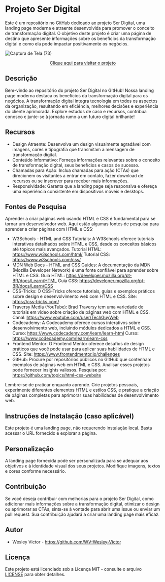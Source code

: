 # Projeto Ser Digital
Este é um repositório no GitHub dedicado ao projeto Ser Digital, uma landing page moderna e atraente desenvolvida para promover o conceito de transformação digital. O objetivo deste projeto é criar uma página de destino que apresente informações sobre os benefícios da transformação digital e como ela pode impactar positivamente os negócios.

![Captura de Tela (73)](https://github.com/WV-Wesley-Victor/Projeto-SerDigital/assets/137107062/89e22e9a-96d0-4f5d-9aa8-863ebfc1c5b5)
<p align="center">
  <a href="https://wv-wesley-victor.github.io/Projeto-My-Components/" target="_blank">Clique aqui para visitar o projeto</a>
</p>

## Descrição 
Bem-vindo ao repositório do projeto Ser Digital no GitHub! Nossa landing page moderna destaca os benefícios da transformação digital para os negócios. A transformação digital integra tecnologia em todos os aspectos da organização, resultando em eficiência, melhores decisões e experiência do cliente aprimorada. Explore estudos de caso e recursos, contribua conosco e junte-se à jornada rumo a um futuro digital brilhante!

## Recursos
* Design Atraente: Desenvolva um design visualmente agradável com imagens, cores e tipografia que transmitam a mensagem de transformação digital.
* Conteúdo Informativo: Forneça informações relevantes sobre o conceito de transformação digital, seus benefícios e casos de sucesso.
* Chamadas para Ação: Inclua chamadas para ação (CTAs) que direcionem os visitantes a entrar em contato, fazer download de recursos ou se inscrever para receber mais informações.
* Responsividade: Garanta que a landing page seja responsiva e ofereça uma experiência consistente em dispositivos móveis e desktops.

## Fontes de Pesquisa
Aprender a criar páginas web usando HTML e CSS é fundamental para se tornar um desenvolvedor web. Aqui estão algumas fontes de pesquisa para aprender a criar páginas com HTML e CSS:

* W3Schools - HTML and CSS Tutorials: A W3Schools oferece tutoriais interativos detalhados sobre HTML e CSS, desde os conceitos básicos até tópicos mais avançados.
Tutorial HTML: https://www.w3schools.com/html/
Tutorial CSS: https://www.w3schools.com/css/
* MDN Web Docs - HTML and CSS Guides: A documentação da MDN (Mozilla Developer Network) é uma fonte confiável para aprender sobre HTML e CSS.
Guia HTML: https://developer.mozilla.org/pt-BR/docs/Learn/HTML
Guia CSS: https://developer.mozilla.org/pt-BR/docs/Learn/CSS
* CSS-Tricks: O CSS-Tricks oferece tutoriais, guias e exemplos práticos sobre design e desenvolvimento web com HTML e CSS.
Site: https://css-tricks.com/
* Traversy Media (YouTube): Brad Traversy tem uma variedade de tutoriais em vídeo sobre criação de páginas web com HTML e CSS.
Canal: https://www.youtube.com/user/TechGuyWeb
* Codecademy: A Codecademy oferece cursos interativos sobre desenvolvimento web, incluindo módulos dedicados a HTML e CSS.
Curso: https://www.codecademy.com/learn/learn-html
Curso: https://www.codecademy.com/learn/learn-css
* Frontend Mentor: O Frontend Mentor oferece desafios de design práticos que você pode usar para aplicar suas habilidades de HTML e CSS.
Site: https://www.frontendmentor.io/challenges
* GitHub: Procure por repositórios públicos no GitHub que contenham exemplos de páginas web em HTML e CSS. Analisar esses projetos pode fornecer insights valiosos.
Pesquise por: https://github.com/topics/html-css-website

Lembre-se de praticar enquanto aprende. Crie projetos pessoais, experimente diferentes elementos HTML e estilos CSS, e pratique a criação de páginas completas para aprimorar suas habilidades de desenvolvimento web.

## Instruções de Instalação (caso aplicável)
Este projeto é uma landing page, não requerendo instalação local. Basta acessar o URL fornecido e explorar a página.

## Personalização
A landing page fornecida pode ser personalizada para se adequar aos objetivos e à identidade visual dos seus projetos. Modifique imagens, textos e cores conforme necessário.

## Contribuição
Se você deseja contribuir com melhorias para o projeto Ser Digital, como adicionar mais informações sobre a transformação digital, otimizar o design ou aprimorar as CTAs, sinta-se à vontade para abrir uma issue ou enviar um pull request. Sua contribuição ajudará a criar uma landing page mais eficaz.

## Autor
* Wesley Victor - https://github.com/WV-Wesley-Victor

## Licença
Este projeto está licenciado sob a Licença MIT - consulte o arquivo [LICENSE](LICENSE)  para obter detalhes.
